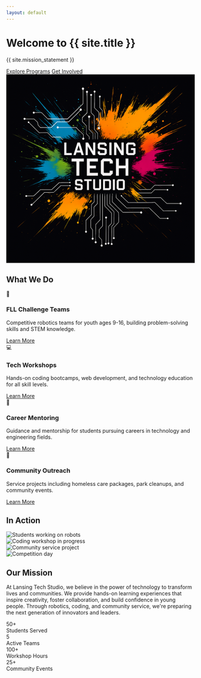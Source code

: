 ```yaml
---
layout: default
---
```


<div class="hero-section">
  <div class="hero-content">
    <h1 class="hero-title">Welcome to {{ site.title }}</h1>
    <p class="hero-subtitle">{{ site.mission_statement }}</p>
    <div class="hero-actions">
      <a href="#programs" class="btn btn-primary">Explore Programs</a>
      <a href="/contact" class="btn btn-primary">Get Involved</a>
    </div>
  </div>
  <div class="hero-image">
    <img src="/assets/images/logo.png" alt="FIRST LEGO League Robot" class="img-responsive">
  </div>
</div>

<section id="programs" class="programs-preview">
  <div class="container">
    <h2>What We Do</h2>
    <div class="programs-grid">
      <div class="program-card">
        <div class="program-icon">🤖</div>
        <h3>FLL Challenge Teams</h3>
        <p>Competitive robotics teams for youth ages 9-16, building problem-solving skills and STEM knowledge.</p>
        <a href="/programs#fll" class="btn btn-outline">Learn More</a>
      </div>
      <div class="program-card">
        <div class="program-icon">💻</div>
        <h3>Tech Workshops</h3>
        <p>Hands-on coding bootcamps, web development, and technology education for all skill levels.</p>
        <a href="/programs#workshops" class="btn btn-outline">Learn More</a>
      </div>
      <div class="program-card">
        <div class="program-icon">🎯</div>
        <h3>Career Mentoring</h3>
        <p>Guidance and mentorship for students pursuing careers in technology and engineering fields.</p>
        <a href="/programs#mentoring" class="btn btn-outline">Learn More</a>
      </div>
      <div class="program-card">
        <div class="program-icon">🤝</div>
        <h3>Community Outreach</h3>
        <p>Service projects including homeless care packages, park cleanups, and community events.</p>
        <a href="/outreach" class="btn btn-outline">Learn More</a>
      </div>
    </div>
  </div>
</section>

<section class="photo-gallery">
  <div class="container">
    <h2>In Action</h2>
    <div class="gallery-grid">
      <div class="gallery-item">
        <img src="/assets/images/gallery-1.jpg" alt="Students working on robots">
      </div>
      <div class="gallery-item">
        <img src="/assets/images/gallery-2.jpg" alt="Coding workshop in progress">
      </div>
      <div class="gallery-item">
        <img src="/assets/images/gallery-3.jpg" alt="Community service project">
      </div>
      <div class="gallery-item">
        <img src="/assets/images/gallery-4.jpg" alt="Competition day">
      </div>
    </div>
  </div>
</section>

<section class="mission-section">
  <div class="container">
    <div class="mission-content">
      <h2>Our Mission</h2>
      <p class="mission-text">
        At Lansing Tech Studio, we believe in the power of technology to transform lives and communities. 
        We provide hands-on learning experiences that inspire creativity, foster collaboration, and build 
        confidence in young people. Through robotics, coding, and community service, we're preparing 
        the next generation of innovators and leaders.
      </p>
      <div class="stats-grid">
        <div class="stat-item">
          <div class="stat-number">50+</div>
          <div class="stat-label">Students Served</div>
        </div>
        <div class="stat-item">
          <div class="stat-number">5</div>
          <div class="stat-label">Active Teams</div>
        </div>
        <div class="stat-item">
          <div class="stat-number">100+</div>
          <div class="stat-label">Workshop Hours</div>
        </div>
        <div class="stat-item">
          <div class="stat-number">25+</div>
          <div class="stat-label">Community Events</div>
        </div>
      </div>
    </div>
  </div>
</section>
